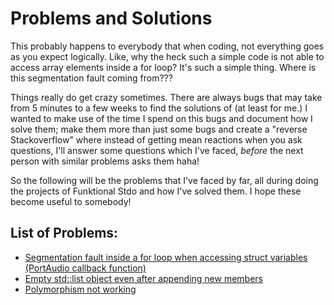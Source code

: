# Problems and Solutions
This probably happens to everybody that when coding, not everything goes as you expect logically. Like, why the heck such a simple code is not able to access array elements inside a for loop? It's such a simple thing. Where is this segmentation fault coming from???

Things really do get crazy sometimes. There are always bugs that may take from 5 minutes to a few weeks to find the solutions of (at least for me.) I wanted to make use of the time I spend on this bugs and document how I solve them; make them more than just some bugs and create a "reverse Stackoverflow" where instead of getting mean reactions when you ask questions, I'll answer some questions which I've faced, *before* the next person with similar problems asks them haha!

So the following will be the problems that I've faced by far, all during doing the projects of Funktional Stdo and how I've solved them. I hope these become useful to somebody!

## List of Problems:
- [Segmentation fault inside a for loop when accessing struct variables (PortAudio callback function)](https://github.com/funktional-stdo/problems-and-solutions/blob/main/segmentation-fault-loop.md)
- [Empty std::list object even after appending new members](https://github.com/funktional-stdo/problems-and-solutions/blob/main/empty-list.md)
- [Polymorphism not working](https://github.com/funktional-stdo/problems-and-solutions/blob/main/polymorphism-not-working)
